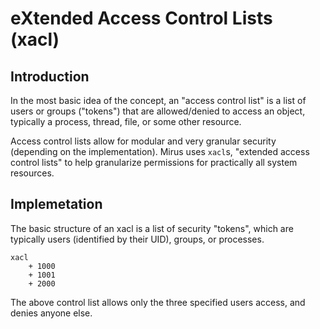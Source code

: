 # eXtended Access Control Lists (xacl)

## Introduction

In the most basic idea of the concept, an "access control list" is a
list of users or groups ("tokens") that are allowed/denied to access
an object, typically a process, thread, file, or some other resource.

Access control lists allow for modular and very granular security
(depending on the implementation).  Mirus uses `xacl`s, "extended access
control lists" to help granularize permissions for practically all system
resources.

## Implemetation

The basic structure of an xacl is a list of security "tokens", which
are typically users (identified by their UID), groups, or processes.

```
xacl
    + 1000
    + 1001
    + 2000
```
The above control list allows only the three specified users access, and
denies anyone else.